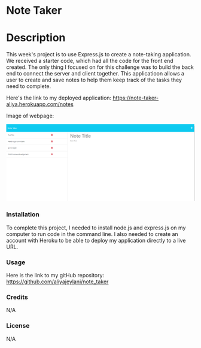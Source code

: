 # Note Taker

# Description
  This week's project is to use Express.js to create a note-taking application. We received a starter code, which had all the code for the front end created. The only thing I focused on for this challenge was to build the back end to connect the server and client together. This applicatioon allows a user to create and save notes to help them keep track of the tasks they need to complete. 


  Here's the link to my deployed application: https://note-taker-aliya.herokuapp.com/notes


  Image of webpage:

  ![notetaker](./images/2023-03-05_16-13-03.png)

  ### Installation

  To complete this project, I needed to install node.js and express.js on my computer to run code in the command line. I also needed to create an account with Heroku to be able to deploy my application directly to a live URL.

  ### Usage

  Here is the link to my gitHub repository: https://github.com/aliyajeylani/note_taker


  ### Credits
  
  N/A

  ### License

  N/A


 
